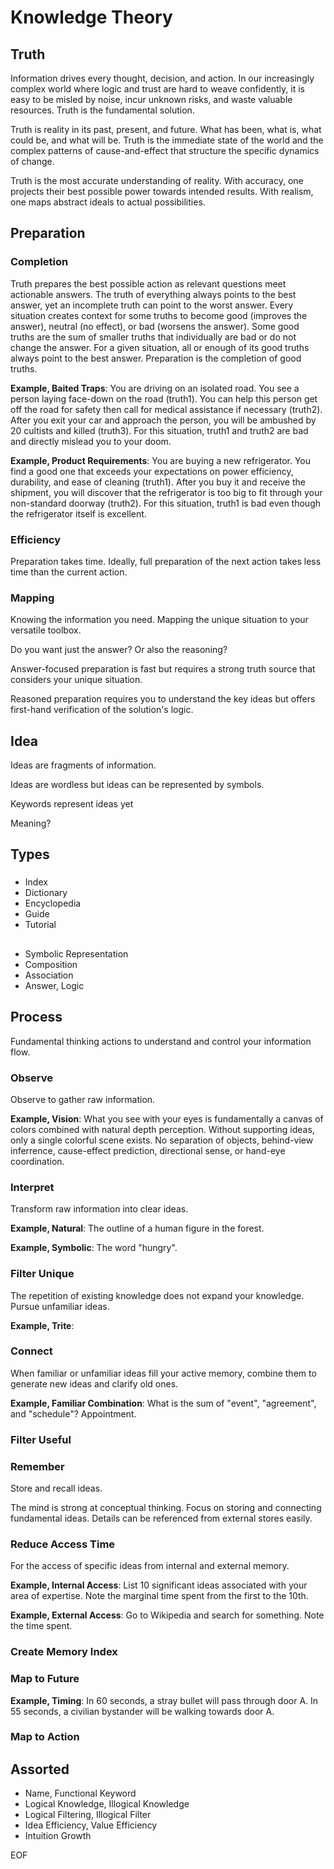 # Knowledge Theory

## Truth

Information drives every thought, decision, and action. In our increasingly complex world where logic and trust are hard to weave confidently, it is easy to be misled by noise, incur unknown risks, and waste valuable resources. Truth is the fundamental solution.

Truth is reality in its past, present, and future. What has been, what is, what could be, and what will be. Truth is the immediate state of the world and the complex patterns of cause-and-effect that structure the specific dynamics of change.

Truth is the most accurate understanding of reality. With accuracy, one projects their best possible power towards intended results. With realism, one maps abstract ideals to actual possibilities.

## Preparation

### Completion

Truth prepares the best possible action as relevant questions meet actionable answers. The truth of everything always points to the best answer, yet an incomplete truth can point to the worst answer. Every situation creates context for some truths to become good (improves the answer), neutral (no effect), or bad (worsens the answer). Some good truths are the sum of smaller truths that individually are bad or do not change the answer. For a given situation, all or enough of its good truths always point to the best answer. Preparation is the completion of good truths.

**Example, Baited Traps**: You are driving on an isolated road. You see a person laying face-down on the road (truth1). You can help this person get off the road for safety then call for medical assistance if necessary (truth2). After you exit your car and approach the person, you will be ambushed by 20 cultists and killed (truth3). For this situation, truth1 and truth2 are bad and directly mislead you to your doom.

**Example, Product Requirements**: You are buying a new refrigerator. You find a good one that exceeds your expectations on power efficiency, durability, and ease of cleaning (truth1). After you buy it and receive the shipment, you will discover that the refrigerator is too big to fit through your non-standard doorway (truth2). For this situation, truth1 is bad even though the refrigerator itself is excellent.

### Efficiency

Preparation takes time. Ideally, full preparation of the next action takes less time than the current action.

### Mapping

Knowing the information you need. Mapping the unique situation to your versatile toolbox.

Do you want just the answer? Or also the reasoning?

Answer-focused preparation is fast but requires a strong truth source that considers your unique situation.

Reasoned preparation requires you to understand the key ideas but offers first-hand verification of the solution's logic.

## Idea

Ideas are fragments of information.

Ideas are wordless but ideas can be represented by symbols.

Keywords represent ideas yet

Meaning?

## Types

###

* Index
* Dictionary
* Encyclopedia
* Guide
* Tutorial

##

* Symbolic Representation
* Composition
* Association
* Answer, Logic

## Process

Fundamental thinking actions to understand and control your information flow.

### Observe

Observe to gather raw information.

**Example, Vision**: What you see with your eyes is fundamentally a canvas of colors combined with natural depth perception. Without supporting ideas, only a single colorful scene exists. No separation of objects, behind-view inferrence, cause-effect prediction, directional sense, or hand-eye coordination.

### Interpret

Transform raw information into clear ideas.

**Example, Natural**: The outline of a human figure in the forest.

**Example, Symbolic**: The word "hungry".

### Filter Unique

The repetition of existing knowledge does not expand your knowledge. Pursue unfamiliar ideas.

**Example, Trite**:

### Connect

When familiar or unfamiliar ideas fill your active memory, combine them to generate new ideas and clarify old ones.

**Example, Familiar Combination**: What is the sum of "event", "agreement", and "schedule"? Appointment.

### Filter Useful

### Remember

Store and recall ideas.

The mind is strong at conceptual thinking. Focus on storing and connecting fundamental ideas. Details can be referenced from external stores easily.

### Reduce Access Time

For the access of specific ideas from internal and external memory.

**Example, Internal Access**: List 10 significant ideas associated with your area of expertise. Note the marginal time spent from the first to the 10th.

**Example, External Access**: Go to Wikipedia and search for something. Note the time spent.

### Create Memory Index

### Map to Future

**Example, Timing**: In 60 seconds, a stray bullet will pass through door A. In 55 seconds, a civilian bystander will be walking towards door A.

### Map to Action







## Assorted

* Name, Functional Keyword
* Logical Knowledge, Illogical Knowledge
* Logical Filtering, Illogical Filter
* Idea Efficiency, Value Efficiency
* Intuition Growth













EOF
